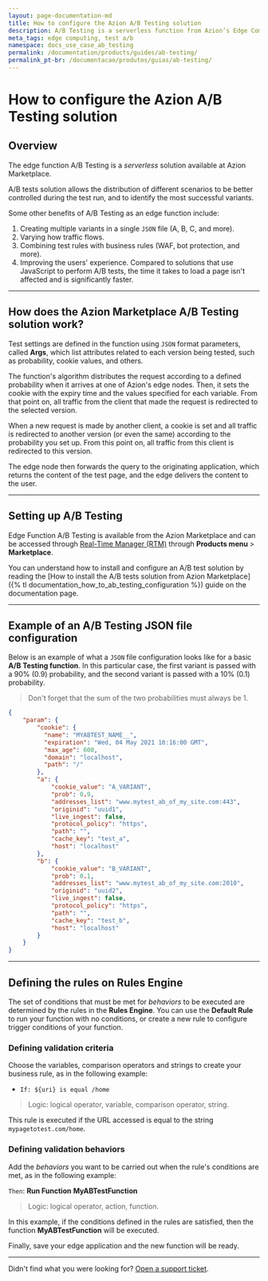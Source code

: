 ```yaml
---
layout: page-documentation-md
title: How to configure the Azion A/B Testing solution
description: A/B Testing is a serverless function from Azion’s Edge Computing platform for constructing A/B Tests.
meta_tags: edge computing, test a/b
namespace: docs_use_case_ab_testing
permalink: /documentation/products/guides/ab-testing/
permalink_pt-br: /documentacao/produtos/guias/ab-testing/
---
```


# How to configure the Azion A/B Testing solution

## Overview

The edge function A/B Testing is a *serverless* solution available at Azion Marketplace.

A/B tests solution allows the distribution of different scenarios to be better controlled during the test run, and to identify the most successful variants.

Some other benefits of A/B Testing as an edge function include:

1. Creating multiple variants in a single `JSON` file (A, B, C, and more).
2. Varying how traffic flows.
3. Combining test rules with business rules (WAF, bot protection, and more).
4. Improving the users' experience. Compared to solutions that use JavaScript to perform A/B tests, the time it takes to load a page isn't affected and is significantly faster.

---

## How does the Azion Marketplace A/B Testing solution work?

Test settings are defined in the function using `JSON` format parameters, called **Args**, which list attributes related to each version being tested, such as probability, cookie values, and others.

The function's algorithm distributes the request according to a defined probability when it arrives at one of Azion's edge nodes. Then, it sets the cookie with the expiry time and the values specified for each variable. From that point on, all traffic from the client that made the request is redirected to the selected version.

When a new request is made by another client, a cookie is set and all traffic is redirected to another version (or even the same) according to the probability you set up. From this point on, all traffic from this client is redirected to this version.

The edge node then forwards the query to the originating application, which returns the content of the test page, and the edge delivers the content to the user.

---

## Setting up A/B Testing

Edge Function A/B Testing is available from the Azion Marketplace and can be accessed through [Real-Time Manager (RTM)](https://manager.azion.com/) through **Products menu** > **Marketplace**.

You can understand how to install and configure an A/B test solution by reading the [How to install the A/B tests solution from Azion Marketplace]({% tl documentation_how_to_ab_testing_configuration %}) guide on the documentation page.

---

## Example of an A/B Testing JSON file configuration

Below is an example of what a `JSON` file configuration looks like for a basic **A/B Testing function**. In this particular case, the first variant is passed with a 90% (0.9) probability, and the second variant is passed with a 10% (0.1) probability.

> Don't forget that the sum of the two probabilities must always be 1.

``` JSON
{
	"param": {
		"cookie": {
          "name": "MYABTEST_NAME__",
          "expiration": "Wed, 04 May 2021 10:16:00 GMT",
          "max_age": 600,
          "domain": "localhost",
          "path": "/"
		},
        "a": {
            "cookie_value": "A_VARIANT",
            "prob": 0.9,
            "addresses_list": "www.mytest_ab_of_my_site.com:443",
            "originid": "uuid1",
            "live_ingest": false,
            "protocol_policy": "https",
            "path": "",
            "cache_key": "test_a",
            "host": "localhost"
        },
        "b": {
            "cookie_value": "B_VARIANT",
            "prob": 0.1,
            "addresses_list": "www.mytest_ab_of_my_site.com:2010",
            "originid": "uuid2",
            "live_ingest": false,
            "protocol_policy": "https",
            "path": "",
            "cache_key": "test_b",
            "host": "localhost"
        }
	}
}
```

---

## Defining the rules on Rules Engine

The set of conditions that must be met for *behaviors* to be executed are determined by the rules in the **Rules Engine**. You can use the **Default Rule** to run your function with no conditions, or create a new rule to configure trigger conditions of your function.

### Defining validation criteria

Choose the variables, comparison operators and strings to create your business rule, as in the following example:

- `If: ${uri} is equal /home`

> Logic: logical operator, variable, comparison operator, string.

This rule is executed if the URL accessed is equal to the string `mypagetotest.com/home`.

### Defining validation behaviors

Add the *behaviors* you want to be carried out when the rule's conditions are met, as in the following example:

`Then`: **Run Function** **MyABTestFunction**

> Logic: logical operator, action, function.

In this example, if the conditions defined in the rules are satisfied, then the function **MyABTestFunction** will be executed.

Finally, save your edge application and the new function will be ready.

---

Didn't find what you were looking for? [Open a support ticket](https://tickets.azion.com/).
